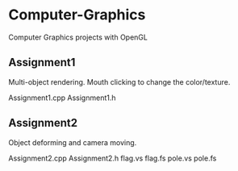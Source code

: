 # Computer-Graphics
Computer Graphics projects with OpenGL

## Assignment1
Multi-object rendering. Mouth clicking to change the color/texture.

Assignment1.cpp
Assignment1.h

## Assignment2
Object deforming and camera moving.

Assignment2.cpp
Assignment2.h
flag.vs
flag.fs
pole.vs
pole.fs